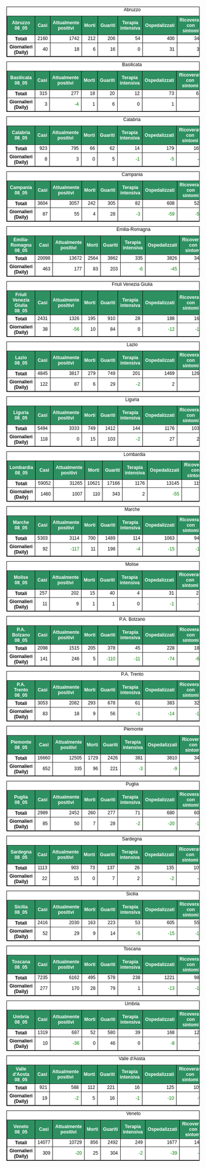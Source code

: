 <table style=" color:black; font-size:12; font-family:arial; text-align:center; " cellpadding="2.5" cellspacing="0" border="1" bordercolor="black" bgcolor="#FFFFFF">
			<caption>Abruzzo</caption>
			<tr style="color:#FFFFFF;background:#2E9061">
				<th>Abruzzo 08_05</th>
				<th>Casi</th>
				<th>Attualmente positivi</th>
				<th>Morti</th>
				<th>Guariti</th>
				<th>Terapia intensiva</th>
				<th>Ospedalizzati</th>
				<th>Ricoverati con sintomi</th>
				<th>Isolamento domiciliare</th>
				<th>Tamponi</th>
			</tr>
			<tr>
				<th>Totali</th>
				<td align="right"> 2160</td>
				<td align="right"> 1742</td>
				<td align="right"> 212</td>
				<td align="right"> 206</td>
				<td align="right"> 54</td>
				<td align="right"> 400</td>
				<td align="right"> 346</td>
				<td align="right"> 1342</td>
				<td align="right"> 20594</td>
			</tr>
			<tr>
				<th>Giornalieri (Daily)</th>
				<td align="right"> 40</td>
				<td align="right"> 18</td>
				<td align="right"> 6</td>
				<td align="right"> 16</td>
				<td align="right"> 0</td>
				<td align="right"> 31</td>
				<td align="right"> 31</td>
				<td align="right" style=" color:green; "> -13</td>
				<td align="right"> 1153</td>
			</tr>
</table>

<table style=" color:black; font-size:12; font-family:arial; text-align:center; " cellpadding="2.5" cellspacing="0" border="1" bordercolor="black" bgcolor="#FFFFFF">
			<caption>Basilicata</caption>
			<tr style="color:#FFFFFF;background:#2E9061">
				<th>Basilicata 08_05</th>
				<th>Casi</th>
				<th>Attualmente positivi</th>
				<th>Morti</th>
				<th>Guariti</th>
				<th>Terapia intensiva</th>
				<th>Ospedalizzati</th>
				<th>Ricoverati con sintomi</th>
				<th>Isolamento domiciliare</th>
				<th>Tamponi</th>
			</tr>
			<tr>
				<th>Totali</th>
				<td align="right"> 315</td>
				<td align="right"> 277</td>
				<td align="right"> 18</td>
				<td align="right"> 20</td>
				<td align="right"> 12</td>
				<td align="right"> 73</td>
				<td align="right"> 61</td>
				<td align="right"> 204</td>
				<td align="right"> 4355</td>
			</tr>
			<tr>
				<th>Giornalieri (Daily)</th>
				<td align="right"> 3</td>
				<td align="right" style=" color:green; "> -4</td>
				<td align="right"> 1</td>
				<td align="right"> 6</td>
				<td align="right"> 0</td>
				<td align="right"> 1</td>
				<td align="right"> 1</td>
				<td align="right" style=" color:green; "> -5</td>
				<td align="right"> 305</td>
			</tr>
</table>

<table style=" color:black; font-size:12; font-family:arial; text-align:center; " cellpadding="2.5" cellspacing="0" border="1" bordercolor="black" bgcolor="#FFFFFF">
			<caption>Calabria</caption>
			<tr style="color:#FFFFFF;background:#2E9061">
				<th>Calabria 08_05</th>
				<th>Casi</th>
				<th>Attualmente positivi</th>
				<th>Morti</th>
				<th>Guariti</th>
				<th>Terapia intensiva</th>
				<th>Ospedalizzati</th>
				<th>Ricoverati con sintomi</th>
				<th>Isolamento domiciliare</th>
				<th>Tamponi</th>
			</tr>
			<tr>
				<th>Totali</th>
				<td align="right"> 923</td>
				<td align="right"> 795</td>
				<td align="right"> 66</td>
				<td align="right"> 62</td>
				<td align="right"> 14</td>
				<td align="right"> 179</td>
				<td align="right"> 165</td>
				<td align="right"> 616</td>
				<td align="right"> 18211</td>
			</tr>
			<tr>
				<th>Giornalieri (Daily)</th>
				<td align="right"> 8</td>
				<td align="right"> 3</td>
				<td align="right"> 0</td>
				<td align="right"> 5</td>
				<td align="right" style=" color:green; "> -1</td>
				<td align="right" style=" color:green; "> -5</td>
				<td align="right" style=" color:green; "> -4</td>
				<td align="right"> 8</td>
				<td align="right"> 718</td>
			</tr>
</table>

<table style=" color:black; font-size:12; font-family:arial; text-align:center; " cellpadding="2.5" cellspacing="0" border="1" bordercolor="black" bgcolor="#FFFFFF">
			<caption>Campania</caption>
			<tr style="color:#FFFFFF;background:#2E9061">
				<th>Campania 08_05</th>
				<th>Casi</th>
				<th>Attualmente positivi</th>
				<th>Morti</th>
				<th>Guariti</th>
				<th>Terapia intensiva</th>
				<th>Ospedalizzati</th>
				<th>Ricoverati con sintomi</th>
				<th>Isolamento domiciliare</th>
				<th>Tamponi</th>
			</tr>
			<tr>
				<th>Totali</th>
				<td align="right"> 3604</td>
				<td align="right"> 3057</td>
				<td align="right"> 242</td>
				<td align="right"> 305</td>
				<td align="right"> 82</td>
				<td align="right"> 608</td>
				<td align="right"> 526</td>
				<td align="right"> 2449</td>
				<td align="right"> 35448</td>
			</tr>
			<tr>
				<th>Giornalieri (Daily)</th>
				<td align="right"> 87</td>
				<td align="right"> 55</td>
				<td align="right"> 4</td>
				<td align="right"> 28</td>
				<td align="right" style=" color:green; "> -3</td>
				<td align="right" style=" color:green; "> -59</td>
				<td align="right" style=" color:green; "> -56</td>
				<td align="right"> 114</td>
				<td align="right"> 1667</td>
			</tr>
</table>

<table style=" color:black; font-size:12; font-family:arial; text-align:center; " cellpadding="2.5" cellspacing="0" border="1" bordercolor="black" bgcolor="#FFFFFF">
			<caption>Emilia-Romagna</caption>
			<tr style="color:#FFFFFF;background:#2E9061">
				<th>Emilia-Romagna 08_05</th>
				<th>Casi</th>
				<th>Attualmente positivi</th>
				<th>Morti</th>
				<th>Guariti</th>
				<th>Terapia intensiva</th>
				<th>Ospedalizzati</th>
				<th>Ricoverati con sintomi</th>
				<th>Isolamento domiciliare</th>
				<th>Tamponi</th>
			</tr>
			<tr>
				<th>Totali</th>
				<td align="right"> 20098</td>
				<td align="right"> 13672</td>
				<td align="right"> 2564</td>
				<td align="right"> 3862</td>
				<td align="right"> 335</td>
				<td align="right"> 3826</td>
				<td align="right"> 3491</td>
				<td align="right"> 9846</td>
				<td align="right"> 96704</td>
			</tr>
			<tr>
				<th>Giornalieri (Daily)</th>
				<td align="right"> 463</td>
				<td align="right"> 177</td>
				<td align="right"> 83</td>
				<td align="right"> 203</td>
				<td align="right" style=" color:green; "> -6</td>
				<td align="right" style=" color:green; "> -45</td>
				<td align="right" style=" color:green; "> -39</td>
				<td align="right"> 222</td>
				<td align="right"> 4945</td>
			</tr>
</table>

<table style=" color:black; font-size:12; font-family:arial; text-align:center; " cellpadding="2.5" cellspacing="0" border="1" bordercolor="black" bgcolor="#FFFFFF">
			<caption>Friuli Venezia Giulia</caption>
			<tr style="color:#FFFFFF;background:#2E9061">
				<th>Friuli Venezia Giulia 08_05</th>
				<th>Casi</th>
				<th>Attualmente positivi</th>
				<th>Morti</th>
				<th>Guariti</th>
				<th>Terapia intensiva</th>
				<th>Ospedalizzati</th>
				<th>Ricoverati con sintomi</th>
				<th>Isolamento domiciliare</th>
				<th>Tamponi</th>
			</tr>
			<tr>
				<th>Totali</th>
				<td align="right"> 2431</td>
				<td align="right"> 1326</td>
				<td align="right"> 195</td>
				<td align="right"> 910</td>
				<td align="right"> 28</td>
				<td align="right"> 188</td>
				<td align="right"> 160</td>
				<td align="right"> 1138</td>
				<td align="right"> 29988</td>
			</tr>
			<tr>
				<th>Giornalieri (Daily)</th>
				<td align="right"> 38</td>
				<td align="right" style=" color:green; "> -56</td>
				<td align="right"> 10</td>
				<td align="right"> 84</td>
				<td align="right"> 0</td>
				<td align="right" style=" color:green; "> -12</td>
				<td align="right" style=" color:green; "> -12</td>
				<td align="right" style=" color:green; "> -44</td>
				<td align="right"> 303</td>
			</tr>
</table>

<table style=" color:black; font-size:12; font-family:arial; text-align:center; " cellpadding="2.5" cellspacing="0" border="1" bordercolor="black" bgcolor="#FFFFFF">
			<caption>Lazio</caption>
			<tr style="color:#FFFFFF;background:#2E9061">
				<th>Lazio 08_05</th>
				<th>Casi</th>
				<th>Attualmente positivi</th>
				<th>Morti</th>
				<th>Guariti</th>
				<th>Terapia intensiva</th>
				<th>Ospedalizzati</th>
				<th>Ricoverati con sintomi</th>
				<th>Isolamento domiciliare</th>
				<th>Tamponi</th>
			</tr>
			<tr>
				<th>Totali</th>
				<td align="right"> 4845</td>
				<td align="right"> 3817</td>
				<td align="right"> 279</td>
				<td align="right"> 749</td>
				<td align="right"> 201</td>
				<td align="right"> 1469</td>
				<td align="right"> 1268</td>
				<td align="right"> 2348</td>
				<td align="right"> 68954</td>
			</tr>
			<tr>
				<th>Giornalieri (Daily)</th>
				<td align="right"> 122</td>
				<td align="right"> 87</td>
				<td align="right"> 6</td>
				<td align="right"> 29</td>
				<td align="right" style=" color:green; "> -2</td>
				<td align="right"> 2</td>
				<td align="right"> 4</td>
				<td align="right"> 85</td>
				<td align="right"> 3713</td>
			</tr>
</table>

<table style=" color:black; font-size:12; font-family:arial; text-align:center; " cellpadding="2.5" cellspacing="0" border="1" bordercolor="black" bgcolor="#FFFFFF">
			<caption>Liguria</caption>
			<tr style="color:#FFFFFF;background:#2E9061">
				<th>Liguria 08_05</th>
				<th>Casi</th>
				<th>Attualmente positivi</th>
				<th>Morti</th>
				<th>Guariti</th>
				<th>Terapia intensiva</th>
				<th>Ospedalizzati</th>
				<th>Ricoverati con sintomi</th>
				<th>Isolamento domiciliare</th>
				<th>Tamponi</th>
			</tr>
			<tr>
				<th>Totali</th>
				<td align="right"> 5494</td>
				<td align="right"> 3333</td>
				<td align="right"> 749</td>
				<td align="right"> 1412</td>
				<td align="right"> 144</td>
				<td align="right"> 1176</td>
				<td align="right"> 1032</td>
				<td align="right"> 2157</td>
				<td align="right"> 21983</td>
			</tr>
			<tr>
				<th>Giornalieri (Daily)</th>
				<td align="right"> 118</td>
				<td align="right"> 0</td>
				<td align="right"> 15</td>
				<td align="right"> 103</td>
				<td align="right" style=" color:green; "> -2</td>
				<td align="right"> 27</td>
				<td align="right"> 29</td>
				<td align="right" style=" color:green; "> -27</td>
				<td align="right"> 1095</td>
			</tr>
</table>

<table style=" color:black; font-size:12; font-family:arial; text-align:center; " cellpadding="2.5" cellspacing="0" border="1" bordercolor="black" bgcolor="#FFFFFF">
			<caption>Lombardia</caption>
			<tr style="color:#FFFFFF;background:#2E9061">
				<th>Lombardia 08_05</th>
				<th>Casi</th>
				<th>Attualmente positivi</th>
				<th>Morti</th>
				<th>Guariti</th>
				<th>Terapia intensiva</th>
				<th>Ospedalizzati</th>
				<th>Ricoverati con sintomi</th>
				<th>Isolamento domiciliare</th>
				<th>Tamponi</th>
			</tr>
			<tr>
				<th>Totali</th>
				<td align="right"> 59052</td>
				<td align="right"> 31265</td>
				<td align="right"> 10621</td>
				<td align="right"> 17166</td>
				<td align="right"> 1176</td>
				<td align="right"> 13145</td>
				<td align="right"> 11969</td>
				<td align="right"> 18120</td>
				<td align="right"> 205832</td>
			</tr>
			<tr>
				<th>Giornalieri (Daily)</th>
				<td align="right"> 1460</td>
				<td align="right"> 1007</td>
				<td align="right"> 110</td>
				<td align="right"> 343</td>
				<td align="right"> 2</td>
				<td align="right" style=" color:green; "> -55</td>
				<td align="right" style=" color:green; "> -57</td>
				<td align="right"> 1062</td>
				<td align="right"> 9530</td>
			</tr>
</table>

<table style=" color:black; font-size:12; font-family:arial; text-align:center; " cellpadding="2.5" cellspacing="0" border="1" bordercolor="black" bgcolor="#FFFFFF">
			<caption>Marche</caption>
			<tr style="color:#FFFFFF;background:#2E9061">
				<th>Marche 08_05</th>
				<th>Casi</th>
				<th>Attualmente positivi</th>
				<th>Morti</th>
				<th>Guariti</th>
				<th>Terapia intensiva</th>
				<th>Ospedalizzati</th>
				<th>Ricoverati con sintomi</th>
				<th>Isolamento domiciliare</th>
				<th>Tamponi</th>
			</tr>
			<tr>
				<th>Totali</th>
				<td align="right"> 5303</td>
				<td align="right"> 3114</td>
				<td align="right"> 700</td>
				<td align="right"> 1489</td>
				<td align="right"> 114</td>
				<td align="right"> 1063</td>
				<td align="right"> 949</td>
				<td align="right"> 2051</td>
				<td align="right"> 21057</td>
			</tr>
			<tr>
				<th>Giornalieri (Daily)</th>
				<td align="right"> 92</td>
				<td align="right" style=" color:green; "> -117</td>
				<td align="right"> 11</td>
				<td align="right"> 198</td>
				<td align="right" style=" color:green; "> -4</td>
				<td align="right" style=" color:green; "> -15</td>
				<td align="right" style=" color:green; "> -11</td>
				<td align="right" style=" color:green; "> -102</td>
				<td align="right"> 997</td>
			</tr>
</table>

<table style=" color:black; font-size:12; font-family:arial; text-align:center; " cellpadding="2.5" cellspacing="0" border="1" bordercolor="black" bgcolor="#FFFFFF">
			<caption>Molise</caption>
			<tr style="color:#FFFFFF;background:#2E9061">
				<th>Molise 08_05</th>
				<th>Casi</th>
				<th>Attualmente positivi</th>
				<th>Morti</th>
				<th>Guariti</th>
				<th>Terapia intensiva</th>
				<th>Ospedalizzati</th>
				<th>Ricoverati con sintomi</th>
				<th>Isolamento domiciliare</th>
				<th>Tamponi</th>
			</tr>
			<tr>
				<th>Totali</th>
				<td align="right"> 257</td>
				<td align="right"> 202</td>
				<td align="right"> 15</td>
				<td align="right"> 40</td>
				<td align="right"> 4</td>
				<td align="right"> 31</td>
				<td align="right"> 27</td>
				<td align="right"> 171</td>
				<td align="right"> 2471</td>
			</tr>
			<tr>
				<th>Giornalieri (Daily)</th>
				<td align="right"> 11</td>
				<td align="right"> 9</td>
				<td align="right"> 1</td>
				<td align="right"> 1</td>
				<td align="right"> 0</td>
				<td align="right" style=" color:green; "> -1</td>
				<td align="right" style=" color:green; "> -1</td>
				<td align="right"> 10</td>
				<td align="right"> 270</td>
			</tr>
</table>

<table style=" color:black; font-size:12; font-family:arial; text-align:center; " cellpadding="2.5" cellspacing="0" border="1" bordercolor="black" bgcolor="#FFFFFF">
			<caption>P.A. Bolzano</caption>
			<tr style="color:#FFFFFF;background:#2E9061">
				<th>P.A. Bolzano 08_05</th>
				<th>Casi</th>
				<th>Attualmente positivi</th>
				<th>Morti</th>
				<th>Guariti</th>
				<th>Terapia intensiva</th>
				<th>Ospedalizzati</th>
				<th>Ricoverati con sintomi</th>
				<th>Isolamento domiciliare</th>
				<th>Tamponi</th>
			</tr>
			<tr>
				<th>Totali</th>
				<td align="right"> 2098</td>
				<td align="right"> 1515</td>
				<td align="right"> 205</td>
				<td align="right"> 378</td>
				<td align="right"> 45</td>
				<td align="right"> 228</td>
				<td align="right"> 183</td>
				<td align="right"> 1287</td>
				<td align="right"> 23246</td>
			</tr>
			<tr>
				<th>Giornalieri (Daily)</th>
				<td align="right"> 141</td>
				<td align="right"> 246</td>
				<td align="right"> 5</td>
				<td align="right" style=" color:green; "> -110</td>
				<td align="right" style=" color:green; "> -11</td>
				<td align="right" style=" color:green; "> -74</td>
				<td align="right" style=" color:green; "> -63</td>
				<td align="right"> 320</td>
				<td align="right"> 1060</td>
			</tr>
</table>

<table style=" color:black; font-size:12; font-family:arial; text-align:center; " cellpadding="2.5" cellspacing="0" border="1" bordercolor="black" bgcolor="#FFFFFF">
			<caption>P.A. Trento</caption>
			<tr style="color:#FFFFFF;background:#2E9061">
				<th>P.A. Trento 08_05</th>
				<th>Casi</th>
				<th>Attualmente positivi</th>
				<th>Morti</th>
				<th>Guariti</th>
				<th>Terapia intensiva</th>
				<th>Ospedalizzati</th>
				<th>Ricoverati con sintomi</th>
				<th>Isolamento domiciliare</th>
				<th>Tamponi</th>
			</tr>
			<tr>
				<th>Totali</th>
				<td align="right"> 3053</td>
				<td align="right"> 2082</td>
				<td align="right"> 293</td>
				<td align="right"> 678</td>
				<td align="right"> 61</td>
				<td align="right"> 383</td>
				<td align="right"> 322</td>
				<td align="right"> 1699</td>
				<td align="right"> 17797</td>
			</tr>
			<tr>
				<th>Giornalieri (Daily)</th>
				<td align="right"> 83</td>
				<td align="right"> 18</td>
				<td align="right"> 9</td>
				<td align="right"> 56</td>
				<td align="right" style=" color:green; "> -1</td>
				<td align="right" style=" color:green; "> -14</td>
				<td align="right" style=" color:green; "> -13</td>
				<td align="right"> 32</td>
				<td align="right"> 1151</td>
			</tr>
</table>

<table style=" color:black; font-size:12; font-family:arial; text-align:center; " cellpadding="2.5" cellspacing="0" border="1" bordercolor="black" bgcolor="#FFFFFF">
			<caption>Piemonte</caption>
			<tr style="color:#FFFFFF;background:#2E9061">
				<th>Piemonte 08_05</th>
				<th>Casi</th>
				<th>Attualmente positivi</th>
				<th>Morti</th>
				<th>Guariti</th>
				<th>Terapia intensiva</th>
				<th>Ospedalizzati</th>
				<th>Ricoverati con sintomi</th>
				<th>Isolamento domiciliare</th>
				<th>Tamponi</th>
			</tr>
			<tr>
				<th>Totali</th>
				<td align="right"> 16660</td>
				<td align="right"> 12505</td>
				<td align="right"> 1729</td>
				<td align="right"> 2426</td>
				<td align="right"> 381</td>
				<td align="right"> 3810</td>
				<td align="right"> 3429</td>
				<td align="right"> 8695</td>
				<td align="right"> 66555</td>
			</tr>
			<tr>
				<th>Giornalieri (Daily)</th>
				<td align="right"> 652</td>
				<td align="right"> 335</td>
				<td align="right"> 96</td>
				<td align="right"> 221</td>
				<td align="right" style=" color:green; "> -3</td>
				<td align="right" style=" color:green; "> -9</td>
				<td align="right" style=" color:green; "> -6</td>
				<td align="right"> 344</td>
				<td align="right"> 3978</td>
			</tr>
</table>

<table style=" color:black; font-size:12; font-family:arial; text-align:center; " cellpadding="2.5" cellspacing="0" border="1" bordercolor="black" bgcolor="#FFFFFF">
			<caption>Puglia</caption>
			<tr style="color:#FFFFFF;background:#2E9061">
				<th>Puglia 08_05</th>
				<th>Casi</th>
				<th>Attualmente positivi</th>
				<th>Morti</th>
				<th>Guariti</th>
				<th>Terapia intensiva</th>
				<th>Ospedalizzati</th>
				<th>Ricoverati con sintomi</th>
				<th>Isolamento domiciliare</th>
				<th>Tamponi</th>
			</tr>
			<tr>
				<th>Totali</th>
				<td align="right"> 2989</td>
				<td align="right"> 2452</td>
				<td align="right"> 260</td>
				<td align="right"> 277</td>
				<td align="right"> 71</td>
				<td align="right"> 680</td>
				<td align="right"> 609</td>
				<td align="right"> 1772</td>
				<td align="right"> 30973</td>
			</tr>
			<tr>
				<th>Giornalieri (Daily)</th>
				<td align="right"> 85</td>
				<td align="right"> 50</td>
				<td align="right"> 7</td>
				<td align="right"> 28</td>
				<td align="right" style=" color:green; "> -2</td>
				<td align="right" style=" color:green; "> -20</td>
				<td align="right" style=" color:green; "> -18</td>
				<td align="right"> 70</td>
				<td align="right"> 1510</td>
			</tr>
</table>

<table style=" color:black; font-size:12; font-family:arial; text-align:center; " cellpadding="2.5" cellspacing="0" border="1" bordercolor="black" bgcolor="#FFFFFF">
			<caption>Sardegna</caption>
			<tr style="color:#FFFFFF;background:#2E9061">
				<th>Sardegna 08_05</th>
				<th>Casi</th>
				<th>Attualmente positivi</th>
				<th>Morti</th>
				<th>Guariti</th>
				<th>Terapia intensiva</th>
				<th>Ospedalizzati</th>
				<th>Ricoverati con sintomi</th>
				<th>Isolamento domiciliare</th>
				<th>Tamponi</th>
			</tr>
			<tr>
				<th>Totali</th>
				<td align="right"> 1113</td>
				<td align="right"> 903</td>
				<td align="right"> 73</td>
				<td align="right"> 137</td>
				<td align="right"> 26</td>
				<td align="right"> 135</td>
				<td align="right"> 109</td>
				<td align="right"> 768</td>
				<td align="right"> 10663</td>
			</tr>
			<tr>
				<th>Giornalieri (Daily)</th>
				<td align="right"> 22</td>
				<td align="right"> 15</td>
				<td align="right"> 0</td>
				<td align="right"> 7</td>
				<td align="right"> 2</td>
				<td align="right" style=" color:green; "> -2</td>
				<td align="right" style=" color:green; "> -4</td>
				<td align="right"> 17</td>
				<td align="right"> 543</td>
			</tr>
</table>

<table style=" color:black; font-size:12; font-family:arial; text-align:center; " cellpadding="2.5" cellspacing="0" border="1" bordercolor="black" bgcolor="#FFFFFF">
			<caption>Sicilia</caption>
			<tr style="color:#FFFFFF;background:#2E9061">
				<th>Sicilia 08_05</th>
				<th>Casi</th>
				<th>Attualmente positivi</th>
				<th>Morti</th>
				<th>Guariti</th>
				<th>Terapia intensiva</th>
				<th>Ospedalizzati</th>
				<th>Ricoverati con sintomi</th>
				<th>Isolamento domiciliare</th>
				<th>Tamponi</th>
			</tr>
			<tr>
				<th>Totali</th>
				<td align="right"> 2416</td>
				<td align="right"> 2030</td>
				<td align="right"> 163</td>
				<td align="right"> 223</td>
				<td align="right"> 53</td>
				<td align="right"> 605</td>
				<td align="right"> 552</td>
				<td align="right"> 1425</td>
				<td align="right"> 36098</td>
			</tr>
			<tr>
				<th>Giornalieri (Daily)</th>
				<td align="right"> 52</td>
				<td align="right"> 29</td>
				<td align="right"> 9</td>
				<td align="right"> 14</td>
				<td align="right" style=" color:green; "> -5</td>
				<td align="right" style=" color:green; "> -15</td>
				<td align="right" style=" color:green; "> -10</td>
				<td align="right"> 44</td>
				<td align="right"> 2311</td>
			</tr>
</table>

<table style=" color:black; font-size:12; font-family:arial; text-align:center; " cellpadding="2.5" cellspacing="0" border="1" bordercolor="black" bgcolor="#FFFFFF">
			<caption>Toscana</caption>
			<tr style="color:#FFFFFF;background:#2E9061">
				<th>Toscana 08_05</th>
				<th>Casi</th>
				<th>Attualmente positivi</th>
				<th>Morti</th>
				<th>Guariti</th>
				<th>Terapia intensiva</th>
				<th>Ospedalizzati</th>
				<th>Ricoverati con sintomi</th>
				<th>Isolamento domiciliare</th>
				<th>Tamponi</th>
			</tr>
			<tr>
				<th>Totali</th>
				<td align="right"> 7235</td>
				<td align="right"> 6162</td>
				<td align="right"> 495</td>
				<td align="right"> 578</td>
				<td align="right"> 238</td>
				<td align="right"> 1221</td>
				<td align="right"> 983</td>
				<td align="right"> 4941</td>
				<td align="right"> 78640</td>
			</tr>
			<tr>
				<th>Giornalieri (Daily)</th>
				<td align="right"> 277</td>
				<td align="right"> 170</td>
				<td align="right"> 28</td>
				<td align="right"> 79</td>
				<td align="right"> 1</td>
				<td align="right" style=" color:green; "> -13</td>
				<td align="right" style=" color:green; "> -14</td>
				<td align="right"> 183</td>
				<td align="right"> 2884</td>
			</tr>
</table>

<table style=" color:black; font-size:12; font-family:arial; text-align:center; " cellpadding="2.5" cellspacing="0" border="1" bordercolor="black" bgcolor="#FFFFFF">
			<caption>Umbria</caption>
			<tr style="color:#FFFFFF;background:#2E9061">
				<th>Umbria 08_05</th>
				<th>Casi</th>
				<th>Attualmente positivi</th>
				<th>Morti</th>
				<th>Guariti</th>
				<th>Terapia intensiva</th>
				<th>Ospedalizzati</th>
				<th>Ricoverati con sintomi</th>
				<th>Isolamento domiciliare</th>
				<th>Tamponi</th>
			</tr>
			<tr>
				<th>Totali</th>
				<td align="right"> 1319</td>
				<td align="right"> 687</td>
				<td align="right"> 52</td>
				<td align="right"> 580</td>
				<td align="right"> 39</td>
				<td align="right"> 168</td>
				<td align="right"> 129</td>
				<td align="right"> 519</td>
				<td align="right"> 18672</td>
			</tr>
			<tr>
				<th>Giornalieri (Daily)</th>
				<td align="right"> 10</td>
				<td align="right" style=" color:green; "> -36</td>
				<td align="right"> 0</td>
				<td align="right"> 46</td>
				<td align="right"> 0</td>
				<td align="right" style=" color:green; "> -8</td>
				<td align="right" style=" color:green; "> -8</td>
				<td align="right" style=" color:green; "> -28</td>
				<td align="right"> 1011</td>
			</tr>
</table>

<table style=" color:black; font-size:12; font-family:arial; text-align:center; " cellpadding="2.5" cellspacing="0" border="1" bordercolor="black" bgcolor="#FFFFFF">
			<caption>Valle d'Aosta</caption>
			<tr style="color:#FFFFFF;background:#2E9061">
				<th>Valle d'Aosta 08_05</th>
				<th>Casi</th>
				<th>Attualmente positivi</th>
				<th>Morti</th>
				<th>Guariti</th>
				<th>Terapia intensiva</th>
				<th>Ospedalizzati</th>
				<th>Ricoverati con sintomi</th>
				<th>Isolamento domiciliare</th>
				<th>Tamponi</th>
			</tr>
			<tr>
				<th>Totali</th>
				<td align="right"> 921</td>
				<td align="right"> 588</td>
				<td align="right"> 112</td>
				<td align="right"> 221</td>
				<td align="right"> 16</td>
				<td align="right"> 125</td>
				<td align="right"> 109</td>
				<td align="right"> 463</td>
				<td align="right"> 3510</td>
			</tr>
			<tr>
				<th>Giornalieri (Daily)</th>
				<td align="right"> 19</td>
				<td align="right" style=" color:green; "> -2</td>
				<td align="right"> 5</td>
				<td align="right"> 16</td>
				<td align="right" style=" color:green; "> -1</td>
				<td align="right" style=" color:green; "> -10</td>
				<td align="right" style=" color:green; "> -9</td>
				<td align="right"> 8</td>
				<td align="right"> 46</td>
			</tr>
</table>

<table style=" color:black; font-size:12; font-family:arial; text-align:center; " cellpadding="2.5" cellspacing="0" border="1" bordercolor="black" bgcolor="#FFFFFF">
			<caption>Veneto</caption>
			<tr style="color:#FFFFFF;background:#2E9061">
				<th>Veneto 08_05</th>
				<th>Casi</th>
				<th>Attualmente positivi</th>
				<th>Morti</th>
				<th>Guariti</th>
				<th>Terapia intensiva</th>
				<th>Ospedalizzati</th>
				<th>Ricoverati con sintomi</th>
				<th>Isolamento domiciliare</th>
				<th>Tamponi</th>
			</tr>
			<tr>
				<th>Totali</th>
				<td align="right"> 14077</td>
				<td align="right"> 10729</td>
				<td align="right"> 856</td>
				<td align="right"> 2492</td>
				<td align="right"> 249</td>
				<td align="right"> 1677</td>
				<td align="right"> 1428</td>
				<td align="right"> 9052</td>
				<td align="right"> 198442</td>
			</tr>
			<tr>
				<th>Giornalieri (Daily)</th>
				<td align="right"> 309</td>
				<td align="right" style=" color:green; "> -20</td>
				<td align="right"> 25</td>
				<td align="right"> 304</td>
				<td align="right" style=" color:green; "> -2</td>
				<td align="right" style=" color:green; "> -39</td>
				<td align="right" style=" color:green; "> -37</td>
				<td align="right"> 19</td>
				<td align="right"> 7530</td>
			</tr>
</table>

